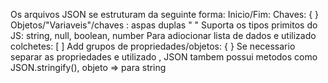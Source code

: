 Os arquivos JSON se estruturam da seguinte forma: 
Inicio/Fim: Chaves: { }
Objetos/"Variaveis"/chaves : aspas duplas " "
Suporta os tipos primitos do JS: string, null, boolean, number
Para adiocionar lista de dados e utilizado colchetes: [  ]
Add grupos de propriedades/objetos: { }
Se necessario separar as propriedades e utilizado ,
JSON tambem possui metodos como JSON.stringify(), objeto => para string